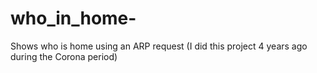 # who_in_home-
Shows who is home using an ARP request
(I did this project 4 years ago during the Corona period)
